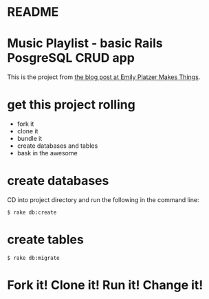 # README

# Music Playlist - basic Rails PosgreSQL CRUD app

This is the project from [the blog post at Emily Platzer Makes Things](http://www.emilyplatzer.io/2014/05/12/rails-postgres.html).

# get this project rolling

* fork it
* clone it
* bundle it
* create databases and tables
* bask in the awesome

# create databases

CD into project directory and run the following in the command line:

    $ rake db:create

# create tables

    $ rake db:migrate

# Fork it! Clone it! Run it! Change it!
